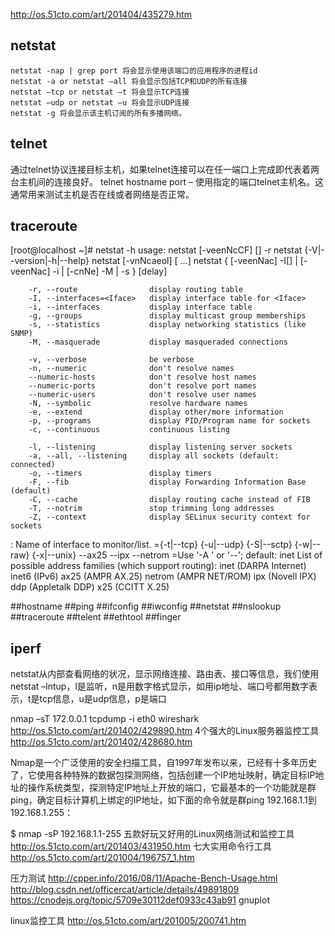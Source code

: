 http://os.51cto.com/art/201404/435279.htm
## netstat
    netstat -nap | grep port 将会显示使用该端口的应用程序的进程id
    netstat -a or netstat –all 将会显示包括TCP和UDP的所有连接
    netstat –tcp or netstat –t 将会显示TCP连接
    netstat –udp or netstat –u 将会显示UDP连接
    netstat -g 将会显示该主机订阅的所有多播网络。
## telnet
通过telnet协议连接目标主机，如果telnet连接可以在任一端口上完成即代表着两台主机间的连接良好。
telnet hostname port – 使用指定的端口telnet主机名。这通常用来测试主机是否在线或者网络是否正常。
## traceroute
[root@localhost ~]# netstat -h
usage: netstat [-veenNcCF] [<Af>] -r         netstat {-V|--version|-h|--help}
       netstat [-vnNcaeol] [<Socket> ...]
       netstat { [-veenNac] -I[<Iface>] | [-veenNac] -i | [-cnNe] -M | -s } [delay]

        -r, --route                display routing table
        -I, --interfaces=<Iface>   display interface table for <Iface>
        -i, --interfaces           display interface table
        -g, --groups               display multicast group memberships
        -s, --statistics           display networking statistics (like SNMP)
        -M, --masquerade           display masqueraded connections

        -v, --verbose              be verbose
        -n, --numeric              don't resolve names
        --numeric-hosts            don't resolve host names
        --numeric-ports            don't resolve port names
        --numeric-users            don't resolve user names
        -N, --symbolic             resolve hardware names
        -e, --extend               display other/more information
        -p, --programs             display PID/Program name for sockets
        -c, --continuous           continuous listing

        -l, --listening            display listening server sockets
        -a, --all, --listening     display all sockets (default: connected)
        -o, --timers               display timers
        -F, --fib                  display Forwarding Information Base (default)
        -C, --cache                display routing cache instead of FIB
        -T, --notrim               stop trimming long addresses
        -Z, --context              display SELinux security context for sockets

  <Iface>: Name of interface to monitor/list.
  <Socket>={-t|--tcp} {-u|--udp} {-S|--sctp} {-w|--raw} {-x|--unix} --ax25 --ipx --netrom
  <AF>=Use '-A <af>' or '--<af>'; default: inet
  List of possible address families (which support routing):
    inet (DARPA Internet) inet6 (IPv6) ax25 (AMPR AX.25) 
    netrom (AMPR NET/ROM) ipx (Novell IPX) ddp (Appletalk DDP) 
    x25 (CCITT X.25)

##hostname
##ping
##ifconfig
##iwconfig
##netstat
##nslookup
##traceroute
##telent
##ethtool
##finger

## iperf

netstat从内部查看网络的状况，显示网络连接、路由表、接口等信息，我们使用netstat –lntup，l是监听，n是用数字格式显示，如用ip地址、端口号都用数字表示，t是tcp信息，u是udp信息，p是端口

nmap –sT 172.0.0.1
tcpdump -i eth0
wireshark
http://os.51cto.com/art/201402/429890.htm
4个强大的Linux服务器监控工具 http://os.51cto.com/art/201402/428680.htm

Nmap是一个广泛使用的安全扫描工具，自1997年发布以来，已经有十多年历史了，它使用各种特殊的数据包探测网络，包括创建一个IP地址映射，确定目标IP地址的操作系统类型，探测特定IP地址上开放的端口，它最基本的一个功能就是群ping，确定目标计算机上绑定的IP地址，如下面的命令就是群ping 192.168.1.1到192.168.1.255：

$ nmap -sP 192.168.1.1-255
五款好玩又好用的Linux网络测试和监控工具 http://os.51cto.com/art/201403/431950.htm
七大实用命令行工具 http://os.51cto.com/art/201004/196757_1.htm

压力测试
http://cpper.info/2016/08/11/Apache-Bench-Usage.html
http://blog.csdn.net/officercat/article/details/49891809
https://cnodejs.org/topic/5709e30112def0933c43ab91 gnuplot

linux监控工具 http://os.51cto.com/art/201005/200741.htm    

